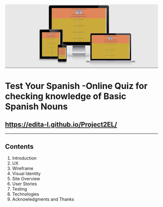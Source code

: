  
![GitHub Responsive](assets/images/responsive2.jpg)


# Test Your Spanish -Online Quiz for checking knowledge of Basic Spanish Nouns
## https://edita-l.github.io/Project2EL/

---
## **Contents**
1. Introduction
2. UX
3. Wireframe
4. Visual Identity
5. Site Overview
6. User Stories
7. Testing
8. Technologies
9. Acknowledgments and Thanks




